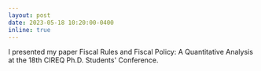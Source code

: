 ```yaml
---
layout: post
date: 2023-05-18 10:20:00-0400
inline: true
---
```



 I presented my paper  Fiscal Rules and Fiscal Policy: A Quantitative Analysis  at the 18th CIREQ Ph.D. Students' Conference.
